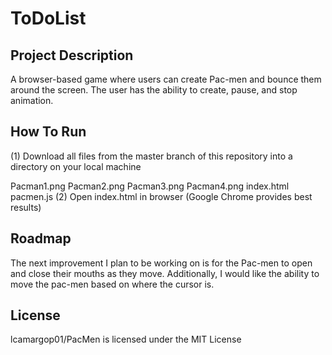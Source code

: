 # ToDoList
## Project Description
A browser-based game where users can create Pac-men and bounce them around the screen. The user has the ability to create, pause, and stop animation.

## How To Run
(1) Download all files from the master branch of this repository into a directory on your local machine

Pacman1.png
Pacman2.png
Pacman3.png
Pacman4.png
index.html
pacmen.js
(2) Open index.html in browser (Google Chrome provides best results)

## Roadmap
The next improvement I plan to be working on is for the Pac-men to open and close their mouths as they move. Additionally, I would like the ability to move the pac-men based on where the cursor is.

## License
lcamargop01/PacMen is licensed under the MIT License
